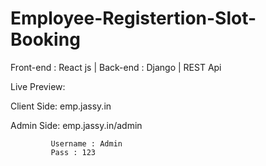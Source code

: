 # Employee-Registertion-Slot-Booking
Front-end : React js | Back-end : Django | REST Api


Live Preview:    

Client Side:    emp.jassy.in

Admin Side:  emp.jassy.in/admin

             Username : Admin
             Pass : 123

